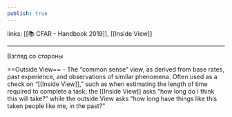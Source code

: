```yaml
---
publish: true
---
```

links: [[📚 CFAR - Handbook 2019]], [[Inside View]]

---

Взгляд со стороны

==Outside View== - The “common sense” view, as derived from base rates, past experience, and observations of similar phenomena. Often used as a check on “[[Inside View]],” such as when estimating the length of time required to complete a task; the [[Inside View]] asks “how long do I think this will take?” while the outside View asks “how long have things like this taken people like me, in the past?”
